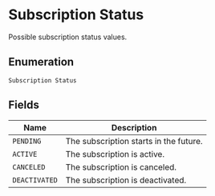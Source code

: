 
# Subscription Status

Possible subscription status values.

## Enumeration

`Subscription Status`

## Fields

| Name | Description |
|  --- | --- |
| `PENDING` | The subscription starts in the future. |
| `ACTIVE` | The subscription is active. |
| `CANCELED` | The subscription is canceled. |
| `DEACTIVATED` | The subscription is deactivated. |

